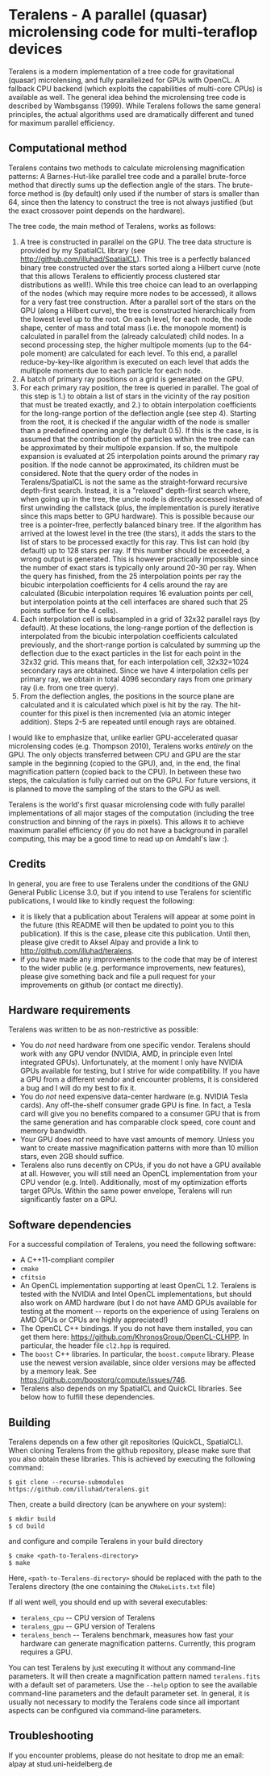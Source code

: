 # Teralens - A parallel (quasar) microlensing code for multi-teraflop devices

Teralens is a modern implementation of a tree code for gravitational (quasar) microlensing, and fully parallelized for GPUs with OpenCL. A fallback CPU backend (which exploits the capabilities of multi-core CPUs) is available as well.
The general idea behind the microlensing tree code is described by Wambsganss (1999). While Teralens follows the same general principles, the actual algorithms used are dramatically different and tuned for maximum parallel efficiency.

## Computational method
Teralens contains two methods to calculate microlensing magnification patterns: A Barnes-Hut-like parallel tree code and a parallel brute-force method that directly sums up the deflection angle of the stars. The brute-force method is (by default) only used if the number of stars is smaller than 64, since then the latency to construct the tree is not always justified (but the exact crossover point depends on the hardware).

The tree code, the main method of Teralens, works as follows:
1. A tree is constructed in parallel on the GPU. The tree data structure is provided by my SpatialCL library (see http://github.com/illuhad/SpatialCL). This tree is a perfectly balanced binary tree constructed over the stars sorted along a Hilbert curve (note that this allows Teralens to efficiently process clustered star distributions as well!). While this tree choice can lead to an overlapping of the nodes (which may require more nodes to be accessed), it allows for a very fast tree construction.
   After a parallel sort of the stars on the GPU (along a Hilbert curve), the tree is constructed hierarchically from the lowest level up to the root. On each level, for each node, the node shape, center of mass and total mass (i.e. the monopole moment) is calculated in parallel from the (already calculated) child nodes. In a second processing step, the higher multipole moments (up to the 64-pole moment) are calculated for each level.
   To this end, a parallel reduce-by-key-like algorithm is executed on each level that adds the multipole moments due to each particle for each node.
2. A batch of primary ray positions on a grid is generated on the GPU.
3. For each primary ray position, the tree is queried in parallel. The goal of this step is 1.) to obtain a list of stars in the vicinity of the ray position that must be treated exactly, and 2.) to obtain interpolation coefficients for the long-range portion of the deflection angle (see step 4). Starting from the root, it is checked if the angular width of the node is smaller than a predefined opening angle (by default 0.5). If this is the case, is is assumed that the contribution of the particles within the tree node can be approximated by their multipole expansion. If so, the multipole expansion is evaluated at 25 interpolation points around the primary ray position.
   If the node cannot be approximated, its children must be considered. Note that the query order of the nodes in Teralens/SpatialCL is not the same as the straight-forward recursive depth-first search. Instead, it is a "relaxed" depth-first search where, when going up in the tree, the uncle node is directly accessed instead of first unwinding the callstack (plus, the implementation is purely iterative since this maps better to GPU hardware). This is possible because our tree is a pointer-free, perfectly balanced binary tree.
   If the algorithm has arrived at the lowest level in the tree (the stars), it adds the stars to the list of stars to be processed exactly for this ray. This list can hold (by default) up to 128 stars per ray. If this number should be exceeded, a wrong output is generated. This is however practically impossible since the number of exact stars is typically only around 20-30 per ray.
   When the query has finished, from the 25 interpolation points per ray the bicubic interpolation coefficients for 4 cells around the ray are calculated (Bicubic interpolation requires 16 evaluation points per cell, but interpolation points at the cell interfaces are shared such that 25 points suffice for the 4 cells).
4. Each interpolation cell is subsampled in a grid of 32x32 parallel rays (by default). At these locations, the long-range portion of the deflection is interpolated from the bicubic interpolation coefficients calculated previously, and the short-range portion is calculated by summing up the deflection due to the exact particles in the list for each point in the 32x32 grid. This means that, for each interpolation cell, 32x32=1024 secondary rays are obtained. Since we have 4 interpolation cells per primary ray, we obtain in total 4096 secondary rays from one primary ray (i.e. from one tree query).
5. From the deflection angles, the positions in the source plane are calculated and it is calculated which pixel is hit by the ray. The hit-counter for this pixel is then incremented (via an atomic integer addition).
Steps 2-5 are repeated until enough rays are obtained.

I would like to emphasize that, unlike earlier GPU-accelerated quasar microlensing codes (e.g. Thompson 2010), Teralens works _entirely_ on the GPU. The only objects transferred between CPU and GPU are the star sample in the beginning (copied to the GPU), and, in the end, the final magnification pattern (copied back to the CPU). In between these two steps, the calculation is fully carried out on the GPU. For future versions, it is planned to move the sampling of the stars to the GPU as well.

Teralens is the world's first quasar microlensing code with fully parallel implementations of all major stages of the computation (including the tree construction and binning of the rays in pixels). This allows it to achieve maximum parallel efficiency (if you do not have a background in parallel computing, this may be a good time to read up on Amdahl's law :).

## Credits
In general, you are free to use Teralens under the conditions of the GNU General Public License 3.0, but if you intend to use Teralens for scientific publications, I would like to kindly request the following:
* it is likely that a publication about Teralens will appear at some point in the future (this README will then be updated to point you to this publication). If this is the case, please cite this publication. Until then, please give credit to Aksel Alpay and provide a link to http://github.com/illuhad/teralens.
* if you have made any improvements to the code that may be of interest to the wider public (e.g. performance improvements, new features), please give something back and file a pull request for your improvements on github (or contact me directly).

## Hardware requirements
Teralens was written to be as non-restrictive as possible:
* You do _not_ need hardware from one specific vendor. Teralens should work with any GPU vendor (NVIDIA, AMD, in principle even Intel integrated GPUs). Unfortunately, at the moment I only have NVIDIA GPUs available for testing, but I strive for wide compatibility. If you have a GPU from a different vendor and encounter problems, it is considered a bug and I will do my best to fix it.
* You do _not_ need expensive data-center hardware (e.g. NVIDIA Tesla cards). Any off-the-shelf consumer grade GPU is fine. In fact, a Tesla card will give you no benefits compared to a consumer GPU that is from the same generation and has comparable clock speed, core count and memory bandwidth.
* Your GPU does _not_ need to have vast amounts of memory. Unless you want to create massive magnification patterns with more than 10 million stars, even 2GB should suffice.
* Teralens also runs decently on CPUs, if you do not have a GPU available at all. However, you will still need an OpenCL implementation from your CPU vendor (e.g. Intel). Additionally, most of my optimization efforts target GPUs. Within the same power envelope, Teralens will run significantly faster on a GPU.

## Software dependencies
For a successful compilation of Teralens, you need the following software:
* A C++11-compliant compiler
* `cmake`
* `cfitsio`
* An OpenCL implementation supporting at least OpenCL 1.2. Teralens is tested with the NVIDIA and Intel OpenCL implementations, but should also work on AMD hardware (but I do not have AMD GPUs available for testing at the moment -- reports on the experience of using Teralens on AMD GPUs or CPUs are highly appreciated!)
* The OpenCL C++ bindings. If you do not have them installed, you can get them here: https://github.com/KhronosGroup/OpenCL-CLHPP. In particular, the header file `cl2.hpp` is required.
* The `boost` C++ libraries. In particular, the `boost.compute` library. Please use the newest version available, since older versions may be affected by a memory leak. See https://github.com/boostorg/compute/issues/746.
* Teralens also depends on my SpatialCL and QuickCL libraries. See below how to fulfill these dependencies.

## Building

Teralens depends on a few other git repositories (QuickCL, SpatialCL). When cloning Teralens from the github repository, please make sure that you also obtain these libraries. This is achieved by executing the following command:
```
$ git clone --recurse-submodules https://github.com/illuhad/teralens.git
```

Then, create a build directory (can be anywhere on your system):
```
$ mkdir build
$ cd build
```
and configure and compile Teralens in your build directory
```
$ cmake <path-to-Teralens-directory>
$ make
```
Here, `<path-to-Teralens-directory>` should be replaced with the path to the Teralens directory (the one containing the `CMakeLists.txt` file)

If all went well, you should end up with several executables:
* `teralens_cpu` -- CPU version of Teralens
* `teralens_gpu` -- GPU version of Teralens
* `teralens_bench` -- Teralens benchmark, measures how fast your hardware can generate magnification patterns. Currently, this program requires a GPU.

You can test Teralens by just executing it without any command-line parameters. It will then create a magnification pattern named `teralens.fits` with a default set of parameters.
Use the `--help` option to see the available command-line parameters and the default parameter set. In general, it is usually not necessary to modify the Teralens code since all important aspects can be configured via command-line parameters.

## Troubleshooting
If you encounter problems, please do not hesitate to drop me an email: alpay at stud.uni-heidelberg.de
